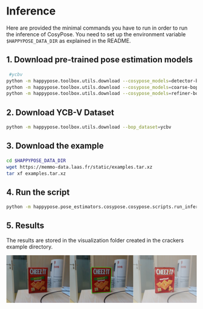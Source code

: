 # Inference

Here are provided the minimal commands you have to run in order to run the inference of CosyPose. You need to set up the environment variable `$HAPPYPOSE_DATA_DIR` as explained in the README.

 ## 1. Download pre-trained pose estimation models

```sh
 #ycbv
python -m happypose.toolbox.utils.download --cosypose_models=detector-bop-ycbv-pbr--970850
python -m happypose.toolbox.utils.download --cosypose_models=coarse-bop-ycbv-pbr--724183
python -m happypose.toolbox.utils.download --cosypose_models=refiner-bop-ycbv-pbr--604090
```

## 2. Download YCB-V Dataset

```sh
python -m happypose.toolbox.utils.download --bop_dataset=ycbv
```

## 3. Download the example

```sh
cd $HAPPYPOSE_DATA_DIR
wget https://memmo-data.laas.fr/static/examples.tar.xz
tar xf examples.tar.xz
```

## 4. Run the script

```sh
python -m happypose.pose_estimators.cosypose.cosypose.scripts.run_inference_on_example crackers --run-inference
```

## 5. Results

The results are stored in the visualization folder created in the crackers example directory.

![Inference results](./images/all_results.png)
